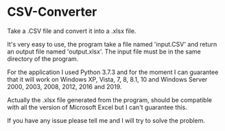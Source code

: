 # CSV-Converter
Take a .CSV file and convert it into a .xlsx file.

It's very easy to use, the program take a file named 'input.CSV' and return an output file named 'output.xlsx'.
The input file must be in the same directory of the program.

For the application I used Python 3.7.3 and for the moment I can guarantee that it will work on Windows XP, Vista, 7, 8, 8.1, 10 and
Windows Server 2000, 2003, 2008, 2012, 2016 and 2019.

Actually the .xlsx file generated from the program, should be compatible with all the version of Microsoft Excel but I can't guarantee this.

If you have any issue please tell me and I will try to solve the problem.
